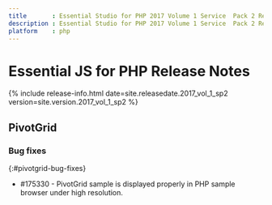 ```yaml
---
title		: Essential Studio for PHP 2017 Volume 1 Service  Pack 2 Release Notes
description	: Essential Studio for PHP 2017 Volume 1 Service  Pack 2 Release Notes
platform	: php
---
```


# Essential JS for PHP Release Notes

{% include release-info.html date=site.releasedate.2017_vol_1_sp2 version=site.version.2017_vol_1_sp2 %} 





## PivotGrid

### Bug fixes
{:#pivotgrid-bug-fixes}

* \#175330 - PivotGrid sample is displayed properly in PHP sample browser under high resolution.
 
